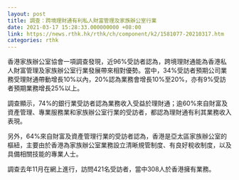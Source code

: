 ```yaml
---
layout: post
title: 調查：跨境理財通有利私人財富管理及家族辦公室行業
date: 2021-03-17 15:28:33.000000000 +08:00
link: https://news.rthk.hk/rthk/ch/component/k2/1581077-20210317.htm
categories: rthk
---
```


香港家族辦公室協會一項調查發現，近96%受訪者認為，跨境理財通能為香港私人財富管理及家族辦公室行業發展帶來相對優勢。當中，34%受訪者預期公司業務受理財通帶動增長10%以內，20%認為業務會增長10%至20%，亦有9%受訪者預期業務增長25%以上。

調查顯示，74%的銀行業受訪者認為業務收入受益於理財通；逾60%來自財富及資產管理、專業服務業和家族辦公室行業的受訪者，都認為理財通有利其業務收入表現。

另外，64%來自財富及資產管理行業的受訪者認為，香港是亞太區家族辦公室的樞紐，主要由於香港為家族辦公室業務設立清晰規管制度、有良好稅收制度，以及具備相關技能的專業人士。

調查去年11月在網上進行，訪問421名受訪者，當中308人於香港擁有業務。
